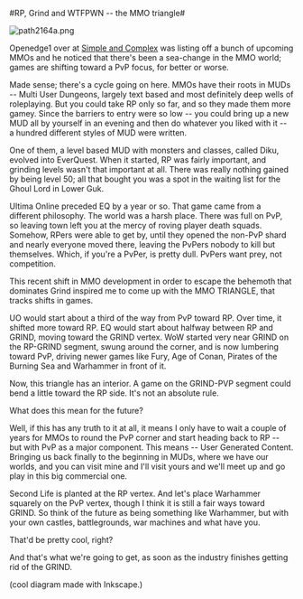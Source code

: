 #RP, Grind and WTFPWN -- the MMO triangle#

![path2164a.png](http://westkarana.com/wp-content/uploads/2008/01/path2164a.png)

Openedge1 over at [Simple and Complex](http://simple-n-complex.blogspot.com/) was listing off a bunch of upcoming MMOs and he noticed that there's been a sea-change in the MMO world; games are shifting toward a PvP focus, for better or worse.

Made sense; there's a cycle going on here. MMOs have their roots in MUDs -- Multi User Dungeons, largely text based and most definitely deep wells of roleplaying. But you could take RP only so far, and so they made them more gamey. Since the barriers to entry were so low -- you could bring up a new MUD all by yourself in an evening and then do whatever you liked with it -- a hundred different styles of MUD were written.

One of them, a level based MUD with monsters and classes, called Diku, evolved into EverQuest. When it started, RP was fairly important, and grinding levels wasn't that important at all. There was really nothing gained by being level 50; all that bought you was a spot in the waiting list for the Ghoul Lord in Lower Guk.

Ultima Online preceded EQ by a year or so. That game came from a different philosophy. The world was a harsh place. There was full on PvP, so leaving town left you at the mercy of roving player death squads. Somehow, RPers were able to get by, until they opened the non-PvP shard and nearly everyone moved there, leaving the PvPers nobody to kill but themselves. Which, if you're a PvPer, is pretty dull. PvPers want prey, not competition.

This recent shift in MMO development in order to escape the behemoth that dominates Grind inspired me to come up with the MMO TRIANGLE, that tracks shifts in games.

UO would start about a third of the way from PvP toward RP. Over time, it shifted more toward RP. EQ would start about halfway between RP and GRIND, moving toward the GRIND vertex. WoW started very near GRIND on the RP-GRIND segment, swung around the corner, and is now lumbering toward PvP, driving newer games like Fury, Age of Conan, Pirates of the Burning Sea and Warhammer in front of it.

Now, this triangle has an interior. A game on the GRIND-PVP segment could bend a little toward the RP side. It's not an absolute rule. 

What does this mean for the future? 

Well, if this has any truth to it at all, it means I only have to wait a couple of years for MMOs to round the PvP corner and start heading back to RP -- but with PvP as a major component. This means -- User Generated Content. Bringing us back finally to the beginning in MUDs, where we have our worlds, and you can visit mine and I'll visit yours and we'll meet up and go play in this big commercial one. 

Second Life is planted at the RP vertex. And let's place Warhammer squarely on the PvP vertex, though I think it is still a fair ways toward GRIND. So think of the future as being something like Warhammer, but with your own castles, battlegrounds, war machines and what have you.

That'd be pretty cool, right?

And that's what we're going to get, as soon as the industry finishes getting rid of the GRIND.

(cool diagram made with Inkscape.)

